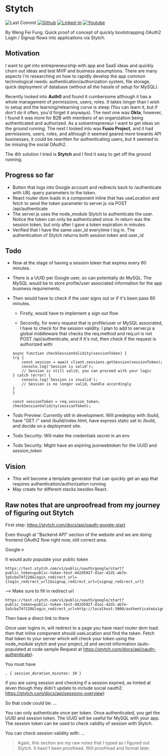 # Stytch

![Last Commit](https://img.shields.io/github/last-commit/Siphon880gh/stytch-react-express/main)
<a target="_blank" href="https://github.com/Siphon880gh" rel="nofollow"><img src="https://img.shields.io/badge/GitHub--blue?style=social&logo=GitHub" alt="Github" data-canonical-src="https://img.shields.io/badge/GitHub--blue?style=social&logo=GitHub" style="max-width:8.5ch;"></a>
<a target="_blank" href="https://www.linkedin.com/in/weng-fung/" rel="nofollow"><img src="https://camo.githubusercontent.com/0f56393c2fe76a2cd803ead7e5508f916eb5f1e62358226112e98f7e933301d7/68747470733a2f2f696d672e736869656c64732e696f2f62616467652f4c696e6b6564496e2d626c75653f7374796c653d666c6174266c6f676f3d6c696e6b6564696e266c6162656c436f6c6f723d626c7565" alt="Linked-In" data-canonical-src="https://img.shields.io/badge/LinkedIn-blue?style=flat&amp;logo=linkedin&amp;labelColor=blue" style="max-width:10ch;"></a>
<a target="_blank" href="https://www.youtube.com/user/Siphon880yt/" rel="nofollow"><img src="https://camo.githubusercontent.com/0bf5ba8ac9f286f95b2a2e86aee46371e0ac03d38b64ee2b78b9b1490df38458/68747470733a2f2f696d672e736869656c64732e696f2f62616467652f596f75747562652d7265643f7374796c653d666c6174266c6f676f3d796f7574756265266c6162656c436f6c6f723d726564" alt="Youtube" data-canonical-src="https://img.shields.io/badge/Youtube-red?style=flat&amp;logo=youtube&amp;labelColor=red" style="max-width:10ch;"></a>

By Weng Fei Fung. Quick proof of concept of quickly bootstrapping OAuth2 Login / Signup flows into applications via Stytch.

## Motivation

I want to get into entrepreneurship with app and SaaS ideas and quickly churn out ideas and test MVP and business assumptions. There are many aspects I'm researching on how to rapidly develop the app common technological needs: authentication/authorization system, file storage, quick deployment of database (without all the hassle of setup for MySQL).

Recently looked into __Auth0__ and found it cumbersome although it has a whole management of permissions, users, roles. It takes longer than I wish to setup and the learning/relearning curve is steep (You can learn it, but if don't do it often, you'd forget it anyways). The next one was __Okta__, however, I found it was more for B2B with members of an organization being authenticated and authorized. As a soloentrepreneur I want to get ideas on the ground running. The next I looked into was __Fusio Project__, and it had permissions, users, roles, and although it seemed geared more towards API businesses, it could be rewritten for authenticating users, but it seemed to be missing the social OAuth2.

The 4th solution I tried is __Stytch__ and I find it easy to get off the ground running.

## Progress so far

- Button that logs into Google account and redirects back to /authenticate with URL query parameters to the token. 
- React router dom loads in a component inline that has useLocation and fetch to send the token parameter to server.js via POST /api/authenticate
- The server.js uses the node_module Stytch to authenticate the user. Notice the token can only be authenticated once. In return was the session token, but only after I gave a token expiration in minutes
- Verified that I have the same user_id everytime I log in. The authentication of Stytch returns both session token and user_id

## Todo

- Now at the stage of having a session token that expires every 60 minutes.

- There is a UUID per Google user, so can potentially do MySQL. The MySQL would be to store profile/user associated information for the app business requirements.

- Then would have to check if the user signs out or if it's been pass 60 minutes.

    - Firstly, would have to implement a sign out flow

    - Secondly, for every request that is profile/user or MySQL associated, I have to check for the session validity. I plan to add to server.js a global middleware that checks the req.method and req.url is not POST /api/authenticate, and if it's not, then check if the request is authorized with:

    ```
    async function checkSessionValidity(sessionToken) {
    try {
        const session = await client.sessions.getSession(sessionToken);
        console.log('Session is valid');
        // Session is still valid, you can proceed with your logic
    } catch (error) {
        console.log('Session is invalid');
        // Session is no longer valid, handle accordingly
    }
    }

    const sessionToken = req.session_token;
    checkSessionValidity(sessionToken);
    ```

- Todo Preview: Currently still in development. Will predeploy with /build, have "GET /" send /build/index.html, have express static set to /build, and decide on a deployment site.

- Todo Security: Will make the credentials secret in an env

- Todo Security: Might have an expiring jsonwebtoken for the UUID and session_token

## Vision
- This will become a template generator that can quickly get an app that requires authentication/authorization running
- May create for different stacks besides React.


## Raw notes that are unproofread from my journey of figuring out Stytch

First step:
https://stytch.com/docs/api/oauth-google-start

Even though at "Backend API" section of the website and we are doing frontend OAuth2 flow right now, still correct area.

Google->

It would auto populate your public token
```
https://test.stytch.com/v1/public/oauth/google/start?public_token=public-token-test-d42d592f-d1ec-42d1-ab7e-3a5cba74f220&login_redirect_url={login_redirect_url}&signup_redirect_url={signup_redirect_url}
```
--> Make sure to fill in redirect url
```
https://test.stytch.com/v1/public/oauth/google/start?public_token=public-token-test-d42d592f-d1ec-42d1-ab7e-3a5cba74f220&login_redirect_url=http://localhost:3000/authenticate&signup_redirect_url=http://localhost:3000/authenticate
```

Then have a direct link to there

Once user logins in, will redirect to a page you have react router dom load. then that inline component should useLocation and find the token. Fetch that token to your server which will check your token using the node_module stytch and your project_id and secret information (auto-populated at code sample Request at https://stytch.com/docs/api/oauth-authenticate).


You must have
```
, { session_duration_minutes: 10 }
```
if you are using session and checking if a session expired, as hinted at (even though they didn't update to include social oauth2: https://stytch.com/docs/api/sessions-overview)

So that code could be:
...


You can only authenticate once per token.
Once authenticated, you get the UUID and session token.
The UUID will be useful for MySQL with your app.
The session token can be used to check validity of session with Stytch.

You can check session validity with:
...

> Again, this section are my raw notes that I typed as I figured out Stytch. It hasn't been proofread. Will proofread and format later.

